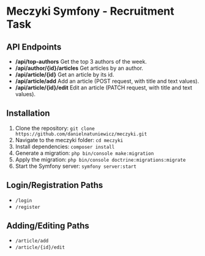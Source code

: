 # Meczyki Symfony - Recruitment Task

## API Endpoints
- **/api/top-authors** Get the top 3 authors of the week.
- **/api/author/{id}/articles** Get articles by an author.
- **/api/article/{id}** Get an article by its id.
- **/api/article/add** Add an article (POST request, with title and text values).
- **/api/article/{id}/edit** Edit an article (PATCH request, with title and text values).

## Installation
1. Clone the repository: `git clone https://github.com/danielnatuniewicz/meczyki.git`
2. Navigate to the meczyki folder: `cd meczyki`
3. Install dependencies: `composer install`
4. Generate a migration: `php bin/console make:migration`
5. Apply the migration: `php bin/console doctrine:migrations:migrate`
6. Start the Symfony server: `symfony server:start`

## Login/Registration Paths
- `/login`
- `/register`

## Adding/Editing Paths
- `/article/add`
- `/article/{id}/edit`
